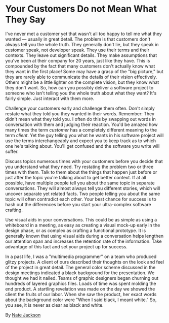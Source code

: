 # Your Customers Do not Mean What They Say

I've never met a customer yet that wasn't all too happy to tell me  what they wanted — usually in great detail. The problem is that  customers don't always tell you the whole truth. They generally don't  lie, but they speak in customer speak, not developer speak. They use  their terms and their contexts. They leave out significant details. They make assumptions that you've been at their company for 20 years, just  like they have. This is compounded by the fact that many customers don't actually know what they want in the first place! Some may have a grasp  of the "big picture," but they are rarely able to communicate the  details of their vision effectively. Others might be a little lighter on the complete vision, but they know what they don't want. So, how can  you possibly deliver a software project to someone who isn't telling you the whole truth about what they want? It's fairly simple. Just interact with them more.

Challenge your customers early and challenge them often. Don't simply restate what they told you they wanted in their words. Remember: They  didn't mean what they told you. I often do this by swapping out words in conversation with them and judging their reaction. You'd be amazed how  many times the term *customer* has a completely different meaning to the term *client*. Yet the guy telling you what he wants in his software project will use  the terms interchangeably and expect you to keep track as to which one  he's talking about. You'll get confused and the software you write will  suffer.

Discuss topics numerous times with your customers before you decide  that you understand what they need. Try restating the problem two or  three times with them. Talk to them about the things that happen just  before or just after the topic you're talking about to get better  context. If at all possible, have multiple people tell you about the  same topic in separate conversations. They will almost always tell you  different stories, which will uncover separate yet related facts. Two  people telling you about the same topic will often contradict each  other. Your best chance for success is to hash out the differences  before you start your ultra-complex software crafting.

Use visual aids in your conversations. This could be as simple as  using a whiteboard in a meeting, as easy as creating a visual mock-up  early in the design phase, or as complex as crafting a functional  prototype. It is generally known that using visual aids during a  conversation helps lengthen our attention span and increases the  retention rate of the information. Take advantage of this fact and set  your project up for success.

In a past life, I was a "multimedia programmer" on a team who  produced glitzy projects. A client of ours described their thoughts on  the look and feel of the project in great detail. The general color  scheme discussed in the design meetings indicated a black background for the presentation. We thought we had it nailed. Teams of graphic  designers began churning out hundreds of layered graphics files. Loads  of time was spent molding the end product. A startling revelation was  made on the day we showed the client the fruits of our labor. When she  saw the product, her exact words about the background color were "When I said black, I meant white." So, you see, it is never as clear as black  and white.

By [Nate Jackson](http://programmer.97things.oreilly.com/wiki/index.php/Icnatejackson)
